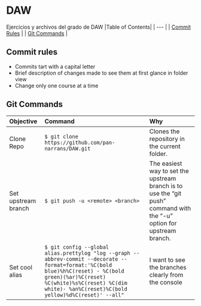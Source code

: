 # DAW
Ejercicios y archivos del grado de DAW
|Table of Contents|
| --- |
| [Commit Rules](https://github.com/pan-narrans/DAW#commit-rules) |
| [Git Commands](https://github.com/pan-narrans/DAW#git-commands) |



## Commit rules
* Commits tart with a capital letter
* Brief description of changes made to see them at first glance in folder view
* Change only one course at a time

## Git Commands

|Objective|Command|Why|
| :--- | :--- | :--- |
|Clone Repo|`$ git clone https://github.com/pan-narrans/DAW.git`|Clones the repository in the current folder.
|Set upstream branch|`$ git push -u <remote> <branch>`|The easiest way to set the upstream branch is to use the “git push” command with the “-u” option for upstream branch.|
|Set cool alias|`$ git config --global alias.prettylog "log --graph --abbrev-commit --decorate --format=format:'%C(bold blue)%h%C(reset) - %C(bold green)(%ar)%C(reset) %C(white)%s%C(reset) %C(dim white)- %an%C(reset)%C(bold yellow)%d%C(reset)' --all"`|I want to see the branches clearly from the console|
